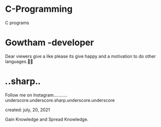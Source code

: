 # C-Programming
C programs
# Gowtham -developer 

Dear viewers give a like please its give happy and 
a motivation to do other languages.✌🏻

# _._.sharp._._  

Follow me on Instagram...........
underscore.underscore.sharp.underscore.underscore

created: july, 20, 2021

Gain Knowledge and Spread Knowledge.
